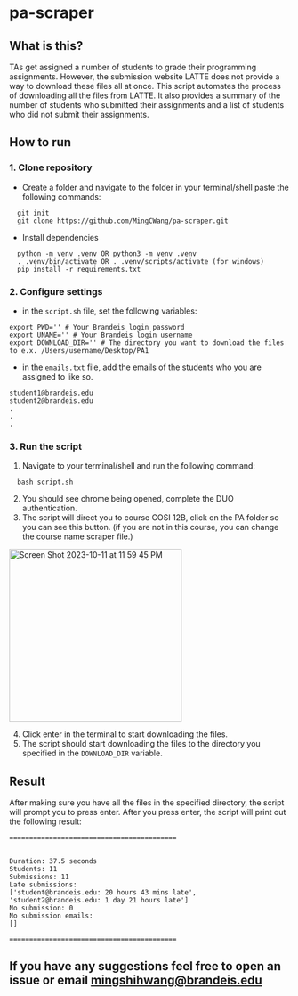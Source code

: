 # pa-scraper
## What is this?
TAs get assigned a number of students to grade their programming assignments. However, the submission website LATTE does not provide a way to download these files all at once. This script automates the process of downloading all the files from LATTE. It also provides a summary of the number of students who submitted their assignments and a list of students who did not submit their assignments.
## How to run
### 1. Clone repository
- Create a folder and navigate to the folder in your terminal/shell paste the following commands:
```
  git init 
  git clone https://github.com/MingCWang/pa-scraper.git
```
- Install dependencies
```
  python -m venv .venv OR python3 -m venv .venv
  . .venv/bin/activate OR . .venv/scripts/activate (for windows)
  pip install -r requirements.txt 
```
### 2. Configure settings
- in the `script.sh` file, set the following variables:

```
export PWD='' # Your Brandeis login password
export UNAME='' # Your Brandeis login username
export DOWNLOAD_DIR='' # The directory you want to download the files to e.x. /Users/username/Desktop/PA1
```
- in the `emails.txt` file, add the emails of the students who you are assigned to like so.
```
student1@brandeis.edu
student2@brandeis.edu
.
.
.

```
### 3. Run the script
1. Navigate to your terminal/shell and run the following command:
```
  bash script.sh
```
2. You should see chrome being opened, complete the DUO authentication. 
3. The script will direct you to course COSI 12B, click on the PA folder so you can see this button. (if you are not in this course, you can change the course name scraper file.)
<img width="310" alt="Screen Shot 2023-10-11 at 11 59 45 PM" src="https://github.com/MingCWang/pa-scraper/assets/73949957/d4e2b269-887f-45fe-abff-21e446c03a78"> 

4. Click enter in the terminal to start downloading the files.
5. The script should start downloading the files to the directory you specified in the `DOWNLOAD_DIR` variable.

## Result
After making sure you have all the files in the specified directory, the script will prompt you to press enter. After you press enter, the script will print out the following result:

```
==========================================


Duration: 37.5 seconds
Students: 11
Submissions: 11
Late submissions: 
['student@brandeis.edu: 20 hours 43 mins late', 'student2@brandeis.edu: 1 day 21 hours late']
No submission: 0
No submission emails:
[]
        
==========================================

```
## If you have any suggestions feel free to open an issue or email mingshihwang@brandeis.edu